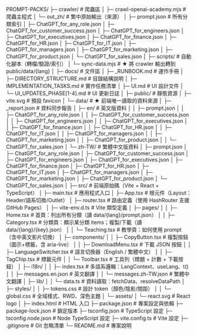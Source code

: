 PROMPT-PACKS/
├─ crawler/                         # 爬蟲區
│  ├─ crawl-openai-academy.mjs      # 爬蟲主程式
│  └─ out_zh/                       # 繁中原始輸出（來源）
│     ├─ prompt.json                # 所有分類索引
│     ├─ ChatGPT_for_any_role.json
│     ├─ ChatGPT_for_customer_success.json
│     ├─ ChatGPT_for_engineers.json
│     ├─ ChatGPT_for_executives.json
│     ├─ ChatGPT_for_finance.json
│     ├─ ChatGPT_for_HR.json
│     ├─ ChatGPT_for_IT.json
│     ├─ ChatGPT_for_managers.json
│     ├─ ChatGPT_for_marketing.json
│     ├─ ChatGPT_for_product.json
│     └─ ChatGPT_for_sales.json
│
├─ scripts/                         # 自動化腳本（轉檔/驗證/索引）
│  └─ sync-data.mjs                 # ★ 將 crawler 輸出轉到 public/data/{lang}
│
├─ docs/                            # 文件區
│  ├─ _RUNBOOK.md                   # 運作手冊
│  ├─ DIRECTORY_STRUCTURE.md        # 目錄結構說明
│  ├─ IMPLEMENTATION_TASKS.md       # 實作任務清單
│  ├─ UI.md                         # UI 設計文件
│  └─ UI_UPDATES_PHASE[1-4].md      # UI 更新日誌
│
├─ public/                          # 靜態資源
│  ├─ vite.svg                      # 預設 favicon
│  └─ data/                         # ★ 前端唯一讀取的資料來源
│     ├─ _report.json               # 資料同步報告
│     ├─ en/                        # 英文版資料
│     │  ├─ prompt.json
│     │  ├─ ChatGPT_for_any_role.json
│     │  ├─ ChatGPT_for_customer_success.json
│     │  ├─ ChatGPT_for_engineers.json
│     │  ├─ ChatGPT_for_executives.json
│     │  ├─ ChatGPT_for_finance.json
│     │  ├─ ChatGPT_for_HR.json
│     │  ├─ ChatGPT_for_IT.json
│     │  ├─ ChatGPT_for_managers.json
│     │  ├─ ChatGPT_for_marketing.json
│     │  ├─ ChatGPT_for_product.json
│     │  └─ ChatGPT_for_sales.json
│     └─ zh-TW/                     # 繁體中文版資料
│        ├─ prompt.json
│        ├─ ChatGPT_for_any_role.json
│        ├─ ChatGPT_for_customer_success.json
│        ├─ ChatGPT_for_engineers.json
│        ├─ ChatGPT_for_executives.json
│        ├─ ChatGPT_for_finance.json
│        ├─ ChatGPT_for_HR.json
│        ├─ ChatGPT_for_IT.json
│        ├─ ChatGPT_for_managers.json
│        ├─ ChatGPT_for_marketing.json
│        ├─ ChatGPT_for_product.json
│        └─ ChatGPT_for_sales.json
│
├─ src/                             # 前端原始碼（Vite + React + TypeScript）
│  ├─ main.tsx                      # 應用程式入口
│  ├─ App.tsx                       # 根元件（Layout：Header/語系切換/Outlet）
│  ├─ router.tsx                    # 路由定義（使用 HashRouter 支援 GitHub Pages）
│  ├─ vite-env.d.ts                 # Vite 類型定義
│  ├─ pages/
│  │  ├─ Home.tsx                   # 首頁：列出所有分類（讀 data/{lang}/prompt.json）
│  │  ├─ Category.tsx               # 分類頁：顯示某分類 items；複製/下載（讀 data/{lang}/{key}.json）
│  │  └─ Teaching.tsx               # 教學頁：如何使用 prompt（含中英文影片切換）
│  ├─ components/
│  │  ├─ CopyButton.tsx             # 複製按鈕（圖示+標籤，含 aria-live）
│  │  ├─ DownloadMenu.tsx           # 下載 JSON 按鈕
│  │  ├─ LanguageSwitcher.tsx       # 語言切換器（English / 繁體中文）
│  │  ├─ TagChip.tsx                # 標籤元件
│  │  └─ Toolbar.tsx                # 工具列（標題 + 計數 + 下載按鈕）
│  ├─ i18n/
│  │  ├─ index.tsx                  # 多語系邏輯：LangContext、useLang、t()
│  │  ├─ messages.en.json           # 英文翻譯
│  │  └─ messages.zh-TW.json        # 繁體中文翻譯
│  ├─ lib/
│  │  └─ data.ts                    # 資料讀取：fetchData、resolveDataPath
│  ├─ styles/
│  │  ├─ tokens.css                 # 設計 token（顏色/陰影/間距）
│  │  └─ global.css                 # 全域樣式、RWD、深色主題
│  └─ assets/
│     └─ react.svg                  # React logo
│
├─ index.html                       # HTML 入口
├─ package.json                     # 專案設定與依賴
├─ package-lock.json                # 鎖定版本
├─ tsconfig.json                    # TypeScript 設定
├─ tsconfig.node.json               # Node TypeScript 設定
├─ vite.config.ts                   # Vite 設定
├─ .gitignore                       # Git 忽略清單
└─ README.md                        # 專案說明
